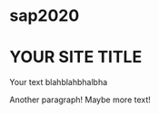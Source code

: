 # sap2020
<!DOCTYPE html>
<html>
<head>
  <meta charset="utf-8">
  <title>sap2020</title>
  <!-- Add some style to your site, see http://getbootstrap.com for details -->
  <link rel="stylesheet"
  href="https://maxcdn.bootstrapcdn.com/bootstrap/3.3.4/css/bootstrap.min.css">
</head>
<body>
  <h1>YOUR SITE TITLE</h1>
  <p>Your text blahblahbhalbha</p>
  <p>Another paragraph!  Maybe more text!</p>
</body>
</html>
